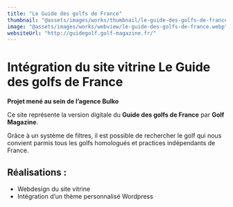 ```yaml
---
title: "Le Guide des golfs de France"
thumbnail: "@assets/images/works/thumbnail/le-guide-des-golfs-de-france.webp"
image: "@assets/images/works/webview/le-guide-des-golfs-de-france.webp"
websiteUrl: "http://guidegolf.golf-magazine.fr/"
---
```


# Intégration du site vitrine Le Guide des golfs de France

**Projet mené au sein de l’agence Bulko**

Ce site représente la version digitale du **Guide des golfs de France** par **Golf Magazine**.

Grâce à un système de filtres, il est possible de rechercher le golf qui nous convient parmis tous les golfs homologués et practices indépendants de France.

## Réalisations :

- Webdesign du site vitrine
- Intégration d’un thème personnalisé Wordpress

